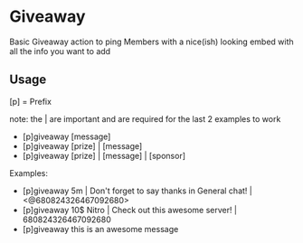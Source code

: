 # Giveaway

Basic Giveaway action to ping Members with a nice(ish) looking embed with all the info you want to add

## Usage
[p] = Prefix 

note: the | are important and are required for the last 2 examples to work
* [p]giveaway [message]
* [p]giveaway [prize] | [message]
* [p]giveaway [prize] | [message] | [sponsor]


Examples: 
* [p]giveaway 5m | Don't forget to say thanks in General chat! | <@680824326467092680>
* [p]giveaway 10$ Nitro | Check out this awesome server! | 680824326467092680
* [p]giveaway this is an awesome message
